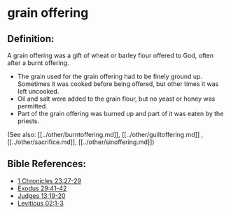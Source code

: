 # grain offering #

## Definition: ##

A grain offering was a gift of wheat or barley flour offered to God, often after a burnt offering.

* The grain used for the grain offering had to be finely ground up. Sometimes it was cooked before being offered, but other times it was left uncooked.
* Oil and salt were added to the grain flour, but no yeast or honey was permitted.
* Part of the grain offering was burned up and part of it was eaten by the priests.

(See also: [[../other/burntoffering.md]], [[../other/guiltoffering.md]] , [[../other/sacrifice.md]], [[../other/sinoffering.md]])

## Bible References: ##

* [1 Chronicles 23:27-29](en/tn/1ch/help/23/27)
* [Exodus 29:41-42](en/tn/exo/help/29/41)
* [Judges 13:19-20](en/tn/jdg/help/13/19)
* [Leviticus 02:1-3](en/tn/lev/help/02/01)